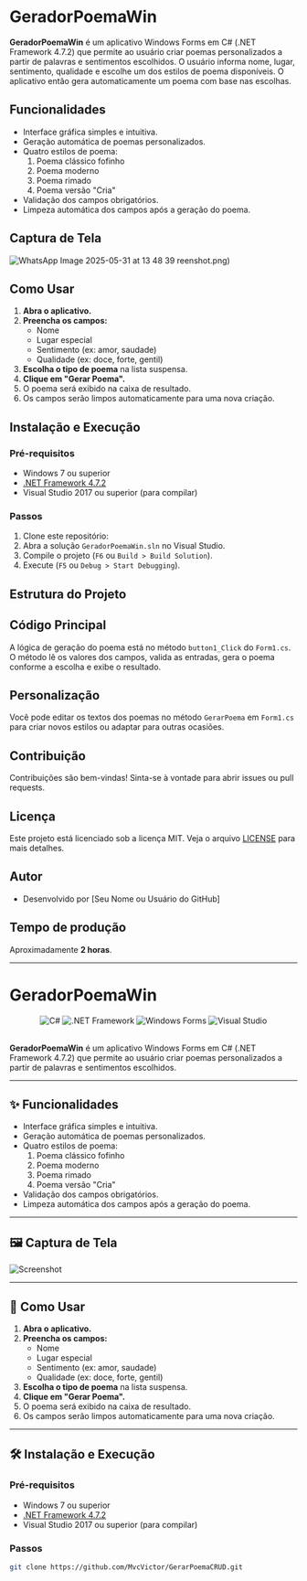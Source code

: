 # GeradorPoemaWin

**GeradorPoemaWin** é um aplicativo Windows Forms em C# (.NET Framework 4.7.2) que permite ao usuário criar poemas personalizados a partir de palavras e sentimentos escolhidos. O usuário informa nome, lugar, sentimento, qualidade e escolhe um dos estilos de poema disponíveis. O aplicativo então gera automaticamente um poema com base nas escolhas.

## Funcionalidades

- Interface gráfica simples e intuitiva.
- Geração automática de poemas personalizados.
- Quatro estilos de poema:
  1. Poema clássico fofinho
  2. Poema moderno
  3. Poema rimado
  4. Poema versão "Cria"
- Validação dos campos obrigatórios.
- Limpeza automática dos campos após a geração do poema.

## Captura de Tela

![WhatsApp Image 2025-05-31 at 13 48 39](https://github.com/user-attachments/assets/e7e85f4f-5d2c-4b91-987f-c39f165ea000)
reenshot.png)

## Como Usar

1. **Abra o aplicativo.**
2. **Preencha os campos:**
   - Nome
   - Lugar especial
   - Sentimento (ex: amor, saudade)
   - Qualidade (ex: doce, forte, gentil)
3. **Escolha o tipo de poema** na lista suspensa.
4. **Clique em "Gerar Poema".**
5. O poema será exibido na caixa de resultado.
6. Os campos serão limpos automaticamente para uma nova criação.

## Instalação e Execução

### Pré-requisitos

- Windows 7 ou superior
- [.NET Framework 4.7.2](https://dotnet.microsoft.com/download/dotnet-framework/net472)
- Visual Studio 2017 ou superior (para compilar)

### Passos

1. Clone este repositório:
2. Abra a solução `GeradorPoemaWin.sln` no Visual Studio.
3. Compile o projeto (`F6` ou `Build > Build Solution`).
4. Execute (`F5` ou `Debug > Start Debugging`).

## Estrutura do Projeto

## Código Principal

A lógica de geração do poema está no método `button1_Click` do `Form1.cs`. O método lê os valores dos campos, valida as entradas, gera o poema conforme a escolha e exibe o resultado.


## Personalização

Você pode editar os textos dos poemas no método `GerarPoema` em `Form1.cs` para criar novos estilos ou adaptar para outras ocasiões.

## Contribuição

Contribuições são bem-vindas! Sinta-se à vontade para abrir issues ou pull requests.

## Licença

Este projeto está licenciado sob a licença MIT. Veja o arquivo [LICENSE](LICENSE) para mais detalhes.

## Autor

- Desenvolvido por [Seu Nome ou Usuário do GitHub]

## Tempo de produção

Aproximadamente **2 horas**.

---

# GeradorPoemaWin

<div align="center">
  <img src="https://img.shields.io/badge/C%23-239120?style=for-the-badge&logo=c-sharp&logoColor=white" alt="C#"/>
  <img src="https://img.shields.io/badge/.NET_Framework-512BD4?style=for-the-badge&logo=dotnet&logoColor=white" alt=".NET Framework"/>
  <img src="https://img.shields.io/badge/Windows_Forms-0078D6?style=for-the-badge&logo=windows&logoColor=white" alt="Windows Forms"/>
  <img src="https://img.shields.io/badge/Visual_Studio-5C2D91?style=for-the-badge&logo=visual-studio&logoColor=white" alt="Visual Studio"/>
</div>

<br />

**GeradorPoemaWin** é um aplicativo Windows Forms em C# (.NET Framework 4.7.2) que permite ao usuário criar poemas personalizados a partir de palavras e sentimentos escolhidos.

---

## ✨ Funcionalidades

- Interface gráfica simples e intuitiva.
- Geração automática de poemas personalizados.
- Quatro estilos de poema:
  1. Poema clássico fofinho
  2. Poema moderno
  3. Poema rimado
  4. Poema versão "Cria"
- Validação dos campos obrigatórios.
- Limpeza automática dos campos após a geração do poema.

---

## 🖼️ Captura de Tela

![Screenshot](https://github.com/user-attachments/assets/e7e85f4f-5d2c-4b91-987f-c39f165ea000)

---

## 🚀 Como Usar

1. **Abra o aplicativo.**
2. **Preencha os campos:**
   - Nome
   - Lugar especial
   - Sentimento (ex: amor, saudade)
   - Qualidade (ex: doce, forte, gentil)
3. **Escolha o tipo de poema** na lista suspensa.
4. **Clique em "Gerar Poema".**
5. O poema será exibido na caixa de resultado.
6. Os campos serão limpos automaticamente para uma nova criação.

---

## 🛠️ Instalação e Execução

### Pré-requisitos

- Windows 7 ou superior
- [.NET Framework 4.7.2](https://dotnet.microsoft.com/download/dotnet-framework/net472)
- Visual Studio 2017 ou superior (para compilar)

### Passos

```bash
git clone https://github.com/MvcVictor/GerarPoemaCRUD.git
